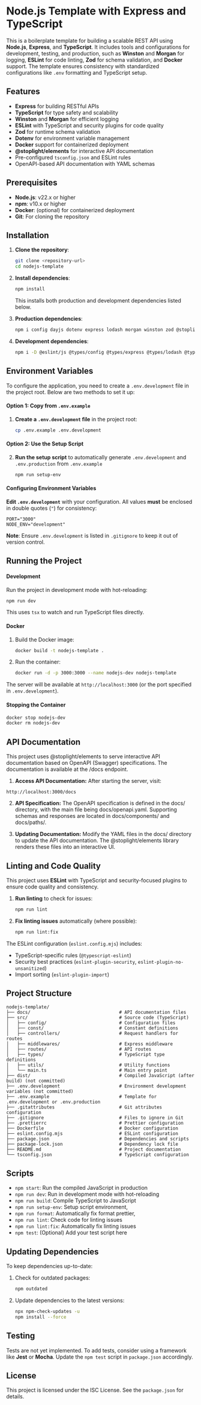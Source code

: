 # Node.js Template with Express and TypeScript

This is a boilerplate template for building a scalable REST API using **Node.js**, **Express**, and **TypeScript**. It includes tools and configurations for development, testing, and production, such as **Winston** and **Morgan** for logging, **ESLint** for code linting, **Zod** for schema validation, and **Docker** support. The template ensures consistency with standardized configurations like `.env` formatting and TypeScript setup.

## Features

- **Express** for building RESTful APIs
- **TypeScript** for type safety and scalability
- **Winston** and **Morgan** for efficient logging
- **ESLint** with TypeScript and security plugins for code quality
- **Zod** for runtime schema validation
- **Dotenv** for environment variable management
- **Docker** support for containerized deployment
- **@stoplight/elements** for interactive API documentation
- Pre-configured `tsconfig.json` and ESLint rules
- OpenAPI-based API documentation with YAML schemas

## Prerequisites

- **Node.js**: v22.x or higher
- **npm**: v10.x or higher
- **Docker**: (optional) for containerized deployment
- **Git**: For cloning the repository

## Installation

1. **Clone the repository**:

   ```bash
   git clone <repository-url>
   cd nodejs-template
   ```

2. **Install dependencies**:

   ```bash
   npm install
   ```

   This installs both production and development dependencies listed below.

3. **Production dependencies**:

   ```bash
   npm i config dayjs dotenv express lodash morgan winston zod @stoplight/elements
   ```

4. **Development dependencies**:

   ```bash
   npm i -D @eslint/js @types/config @types/express @types/lodash @types/morgan @types/node @typescript-eslint/eslint-plugin @typescript-eslint/parser chalk cross-env eslint eslint-plugin-import eslint-plugin-no-unsanitized eslint-plugin-security globals ts-node tsc-alias tsconfig-paths tsx typescript typescript-eslint
   ```

## Environment Variables

To configure the application, you need to create a `.env.development` file in the project root. Below are two methods to set it up:

#### Option 1: Copy from `.env.example`

1. **Create a `.env.development` file** in the project root:

   ```bash
   cp .env.example .env.development
   ```

#### Option 2: Use the Setup Script

2. **Run the setup script** to automatically generate `.env.development` and `.env.production` from `.env.example`

   ```bash
   npm run setup-env
   ```

#### Configuring Environment Variables

**Edit `.env.development`** with your configuration. All values **must** be enclosed in double quotes (`"`) for consistency:

```env
PORT="3000"
NODE_ENV="development"
```

**Note**: Ensure `.env.development` is listed in `.gitignore` to keep it out of version control.

## Running the Project

#### Development

Run the project in development mode with hot-reloading:

```bash
npm run dev
```

This uses `tsx` to watch and run TypeScript files directly.

#### Docker

1. Build the Docker image:

   ```bash
   docker build -t nodejs-template .
   ```

2. Run the container:

   ```bash
   docker run -d -p 3000:3000 --name nodejs-dev nodejs-template
   ```

The server will be available at `http://localhost:3000` (or the port specified in `.env.development`).

#### Stopping the Container

```bash
docker stop nodejs-dev
docker rm nodejs-dev
```

## API Documentation

This project uses @stoplight/elements to serve interactive API documentation based on OpenAPI (Swagger) specifications. The documentation is available at the /docs endpoint.

1. **Access API Documentation:** After starting the server, visit:

```
http://localhost:3000/docs
```

2. **API Specification:** The OpenAPI specification is defined in the docs/ directory, with the main file being docs/openapi.yaml. Supporting schemas and responses are located in docs/components/ and docs/paths/.

3. **Updating Documentation:** Modify the YAML files in the docs/ directory to update the API documentation. The @stoplight/elements library renders these files into an interactive UI.

## Linting and Code Quality

This project uses **ESLint** with TypeScript and security-focused plugins to ensure code quality and consistency.

1. **Run linting** to check for issues:

   ```bash
   npm run lint
   ```

2. **Fix linting issues** automatically (where possible):

   ```bash
   npm run lint:fix
   ```

The ESLint configuration (`eslint.config.mjs`) includes:

- TypeScript-specific rules (`@typescript-eslint`)
- Security best practices (`eslint-plugin-security`, `eslint-plugin-no-unsanitized`)
- Import sorting (`eslint-plugin-import`)

## Project Structure

```
nodejs-template/
├── docs/                                 # API documentation files
├── src/                                  # Source code (TypeScript)
│   ├── config/                           # Configuration files
│   ├── const/                            # Constant definitions
│   ├── controllers/                      # Request handlers for routes
│   ├── middlewares/                      # Express middleware
│   ├── routes/                           # API routes
│   ├── types/                            # TypeScript type definitions
│   ├── utils/                            # Utility functions
│   └── main.ts                           # Main entry point
├── dist/                                 # Compiled JavaScript (after build) (not committed)
├── .env.development                      # Environment development variables (not committed)
├── .env.example                          # Template for .env.development or .env.production
├── .gitattributes                        # Git attributes configuration
├── .gitignore                            # Files to ignore in Git
├── .prettierrc                           # Prettier configuration
├── Dockerfile                            # Docker configuration
├── eslint.config.mjs                     # ESLint configuration
├── package.json                          # Dependencies and scripts
├── package-lock.json                     # Dependency lock file
├── README.md                             # Project documentation
└── tsconfig.json                         # TypeScript configuration
```

## Scripts

- `npm start`: Run the compiled JavaScript in production
- `npm run dev`: Run in development mode with hot-reloading
- `npm run build`: Compile TypeScript to JavaScript
- `npm run setup-env`: Setup script environment,
- `npm run format`: Automatically fix format prettier,
- `npm run lint`: Check code for linting issues
- `npm run lint:fix`: Automatically fix linting issues
- `npm test`: (Optional) Add your test script here

## Updating Dependencies

To keep dependencies up-to-date:

1. Check for outdated packages:

   ```bash
   npm outdated
   ```

2. Update dependencies to the latest versions:

   ```bash
   npx npm-check-updates -u
   npm install --force
   ```

## Testing

Tests are not yet implemented. To add tests, consider using a framework like **Jest** or **Mocha**. Update the `npm test` script in `package.json` accordingly.

## License

This project is licensed under the ISC License. See the `package.json` for details.
